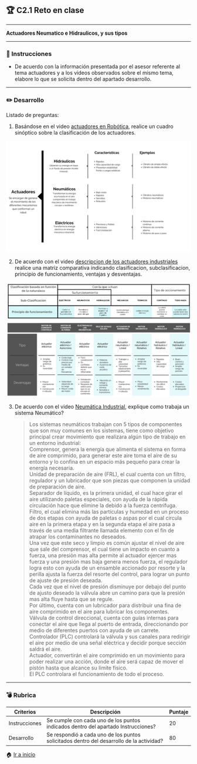 
## :trophy: C2.1 Reto en clase
---

**Actuadores Neumatico e Hidraulicos, y sus tipos**

---

### :blue_book: Instrucciones

- De acuerdo con la información presentada por el asesor referente al tema actuadores y a los videos observados sobre el mismo tema, elabore lo que se solicita dentro del apartado desarrollo.
---

### :pencil2: Desarrollo

Listado de preguntas:

1. Basándose en el video [actuadores en Robótica](https://www.youtube.com/watch?v=e_6rjEGWqoY), realice un cuadro sinóptico sobre la clasificación de los actuadores.

![sin titulo](img/../../img/C2.1_Actuadores.png "Cuadro sinóptico") 

2. De acuerdo con el video [descripcion de los actuadores industriales](https://www.youtube.com/watch?v=mFsPxpFHajM) realice una matriz comparativa indicando clasificacion, subclasificacion, principio de funcionamiento, ventajas y desventajas.

![sin titulo](img/../../img/C2.1_Tabla1.png "Cuadro sinóptico") 
![sin titulo](img/../../img/C2.1_Tabla2.png "Cuadro sinóptico") 

3. De acuerdo con el video [Neumática Industrial](https://www.youtube.com/watch?v=Wee85cI6wwQ&t=394s), explique como trabaja un sistema Neumático?
    > Los sistemas neumáticos trabajan con 5 tipos de componentes que son muy comunes en los sistemas, tiene como objetivo principal crear movimiento que realizara algún tipo de trabajo en un entorno industrial:  
    Comprensor, genera la energía que alimenta el sistema en forma de aire comprimido, para generar este aire toma el aire de su entorno y lo confina en un espacio más pequeño para crear la energía necesaria.  
    Unidad de preparación de aire (FRL), el cual cuenta con un filtro, regulador y un lubricador que son piezas que componen la unidad de preparación de aire.  
    Separador de líquido, es la primera unidad, el cual hace girar el aire utilizando paletas especiales, con ayuda de la rápida circulación hace que elimine la debido a la fuerza centrífuga.  
    Filtro, el cual elimina más las partículas y humedad en un proceso de dos etapas con ayuda de paletas o aspas por el cual circula aire en la primera etapa y en la segunda etapa el aire pasa a través de una media filtrante llamada elemento con el fin de atrapar los contaminantes no deseados.  
    Una vez que este seco y limpio es común ajustar el nivel de aire que sale del comprensor, el cual tiene un impacto en cuanto a fuerza, una presión mas alta permite al actuador ejercer mas fuerza y una presión mas baja genera menos fuerza, el regulador logra esto con ayuda de un ensamble accionado por resorte y la perilla ajusta la fuerza del resorte del control, para lograr un punto de ajuste de presión deseada.  
    Cada vez que el nivel de presión disminuye por debajo del punto de ajusto deseado la válvula abre un camino para que la presión mas alta fluye hasta que se regule.  
    Por último, cuenta con un lubricador para distribuir una fina de aire comprimido en el aire para lubricar los componentes.  
    Válvula de control direccional, cuenta con guías internas para conectar el aire que llega al puerto de entrada, direccionando por medio de diferentes puertos con ayuda de un carrete.  
    Controlador (PLC) controlará la válvula y sus canales para redirigir el aire por medio de una señal eléctrica y decidir porque sección saldrá el aire.  
    Actuador, convertirán el aire comprimido en un movimiento para poder realizar una acción, donde el aire será capaz de mover el pistón hasta que alcance su límite físico.  
    El PLC controlara el funcionamiento de todo el proceso.

---
### :bomb: Rubrica

| Criterios     | Descripción                                                                              | Puntaje |
| ------------- | ---------------------------------------------------------------------------------------- | ------- |
| Instrucciones | Se cumple con cada uno de los puntos indicados dentro del apartado Instrucciones?        | 20      |
| Desarrollo    | Se respondió a cada uno de los puntos solicitados dentro del desarrollo de la actividad? | 80      |

:house: [Ir a inicio](https://github.com/CarlosNavaR/SistemasProgramables)